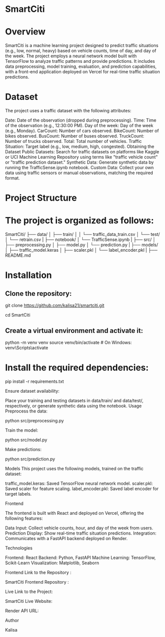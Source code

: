 # SmartCiti


# Overview

SmartCiti is a machine learning project designed to predict traffic situations (e.g., low, normal, heavy) based on vehicle counts, time of day, and day of the week. The project employs a neural network model built with TensorFlow to analyze traffic patterns and provide predictions. It includes data preprocessing, model training, evaluation, and prediction capabilities, with a front-end application deployed on Vercel for real-time traffic situation predictions.


# Dataset

The project uses a traffic dataset with the following attributes:

Date: Date of the observation (dropped during preprocessing).
Time: Time of the observation (e.g., 12:30:00 PM).
Day of the week: Day of the week (e.g., Monday).
CarCount: Number of cars observed.
BikeCount: Number of bikes observed.
BusCount: Number of buses observed.
TruckCount: Number of trucks observed.
Total: Total number of vehicles.
Traffic Situation: Target label (e.g., low, medium, high, congested).
Obtaining the Dataset
Public Datasets: Search for traffic datasets on platforms like Kaggle or UCI Machine Learning Repository using terms like "traffic vehicle count" or "traffic prediction dataset."
Synthetic Data: Generate synthetic data by running the TrafficSense.ipynb notebook.
Custom Data: Collect your own data using traffic sensors or manual observations, matching the required format.

# Project Structure

# The project is organized as follows:

SmartCiti/
├── data/
│   ├── train/
│   │   └── traffic_data_train.csv
│   └── test/
│       └── retrain.csv
|
├── notebook/
│   └── TrafficSense.ipynb
|
├── src/
│   ├── preprocessing.py
│   ├── model.py
│   └── prediction.py
|
├── models/
│   ├── traffic_model.keras
│   ├── scaler.pkl
│   └── label_encoder.pkl
|
├── README.md


# Installation

## Clone the repository:

git clone https://github.com/kalisa21/smartciti.git

cd SmartCiti

## Create a virtual environment and activate it:

python -m venv venv
source venv/bin/activate  # On Windows: venv\Scripts\activate

# Install the required dependencies:

pip install -r requirements.txt

Ensure dataset availability:

Place your training and testing datasets in data/train/ and data/test/, respectively, or generate synthetic data using the notebook.
Usage
Preprocess the data:

python src/preprocessing.py

Train the model:

python src/model.py

Make predictions:

python src/prediction.py

Models
This project uses the following models, trained on the traffic dataset:

traffic_model.keras: Saved TensorFlow neural network model.
scaler.pkl: Saved scaler for feature scaling.
label_encoder.pkl: Saved label encoder for target labels.


Frontend

The frontend is built with React and deployed on Vercel, offering the following features:

Data Input: Collect vehicle counts, hour, and day of the week from users.
Prediction Display: Show real-time traffic situation predictions.
Integration: Communicates with a FastAPI backend deployed on Render.

Technologies

Frontend: React
Backend: Python, FastAPI
Machine Learning: TensorFlow, Scikit-Learn
Visualization: Matplotlib, Seaborn


Frontend Link to the Repository :

SmartCiti Frontend Repository :

Live Link to the Project:

SmartCiti Live Website:

Render API URL:

Author

Kalisa
